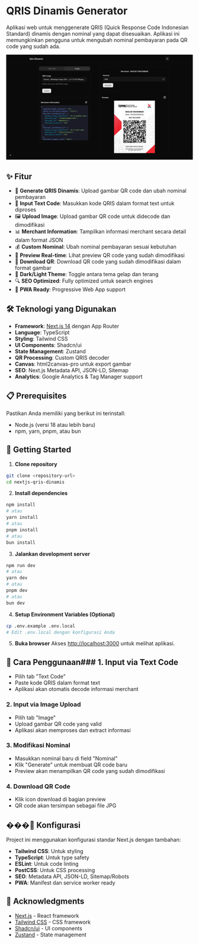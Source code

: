 # QRIS Dinamis Generator

Aplikasi web untuk menggenerate QRIS (Quick Response Code Indonesian Standard) dinamis dengan nominal yang dapat disesuaikan. Aplikasi ini memungkinkan pengguna untuk mengubah nominal pembayaran pada QR code yang sudah ada.

![Preview Web](public/preview-web.png)

## ✨ Fitur

- 🔄 **Generate QRIS Dinamis**: Upload gambar QR code dan ubah nominal pembayaran
- 📝 **Input Text Code**: Masukkan kode QRIS dalam format text untuk diproses
- 🖼️ **Upload Image**: Upload gambar QR code untuk didecode dan dimodifikasi
- 📊 **Merchant Information**: Tampilkan informasi merchant secara detail dalam format JSON
- 💰 **Custom Nominal**: Ubah nominal pembayaran sesuai kebutuhan
- 📱 **Preview Real-time**: Lihat preview QR code yang sudah dimodifikasi
- 💾 **Download QR**: Download QR code yang sudah dimodifikasi dalam format gambar
- 🌙 **Dark/Light Theme**: Toggle antara tema gelap dan terang
- 🔍 **SEO Optimized**: Fully optimized untuk search engines
- 📱 **PWA Ready**: Progressive Web App support

## 🛠️ Teknologi yang Digunakan

- **Framework**: [Next.js 14](https://nextjs.org) dengan App Router
- **Language**: TypeScript
- **Styling**: Tailwind CSS
- **UI Components**: Shadcn/ui
- **State Management**: Zustand
- **QR Processing**: Custom QRIS decoder
- **Canvas**: html2canvas-pro untuk export gambar
- **SEO**: Next.js Metadata API, JSON-LD, Sitemap
- **Analytics**: Google Analytics & Tag Manager support

## 📋 Prerequisites

Pastikan Anda memiliki yang berikut ini terinstall:

- Node.js (versi 18 atau lebih baru)
- npm, yarn, pnpm, atau bun

## 🚀 Getting Started

1. **Clone repository**

```bash
git clone <repository-url>
cd nextjs-qris-dinamis
```

2. **Install dependencies**

```bash
npm install
# atau
yarn install
# atau
pnpm install
# atau
bun install
```

3. **Jalankan development server**

```bash
npm run dev
# atau
yarn dev
# atau
pnpm dev
# atau
bun dev
```

4. **Setup Environment Variables (Optional)**
```bash
cp .env.example .env.local
# Edit .env.local dengan konfigurasi Anda
```

5. **Buka browser**
Akses [http://localhost:3000](http://localhost:3000) untuk melihat aplikasi.



## 📖 Cara Penggunaan### 1. Input via Text Code

- Pilih tab "Text Code"
- Paste kode QRIS dalam format text
- Aplikasi akan otomatis decode informasi merchant

### 2. Input via Image Upload

- Pilih tab "Image"
- Upload gambar QR code yang valid
- Aplikasi akan memproses dan extract informasi

### 3. Modifikasi Nominal

- Masukkan nominal baru di field "Nominal"
- Klik "Generate" untuk membuat QR code baru
- Preview akan menampilkan QR code yang sudah dimodifikasi

### 4. Download QR Code

- Klik icon download di bagian preview
- QR code akan tersimpan sebagai file JPG

## ���🔧 Konfigurasi

Project ini menggunakan konfigurasi standar Next.js dengan tambahan:

- **Tailwind CSS**: Untuk styling
- **TypeScript**: Untuk type safety
- **ESLint**: Untuk code linting
- **PostCSS**: Untuk CSS processing
- **SEO**: Metadata API, JSON-LD, Sitemap/Robots
- **PWA**: Manifest dan service worker ready


## 🙏 Acknowledgments

- [Next.js](https://nextjs.org) - React framework
- [Tailwind CSS](https://tailwindcss.com) - CSS framework
- [Shadcn/ui](https://ui.shadcn.com) - UI components
- [Zustand](https://github.com/pmndrs/zustand) - State management
